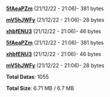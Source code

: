 [**5fAeaPZm**](/data/5fAeaPZm.txt) (21/12/22 - 21:06)- 381 bytes

[**mV5hJWFy**](/data/mV5hJWFy.txt) (21/12/22 - 21:06)- 28 bytes

[**xhbfENU3**](/data/xhbfENU3.txt) (21/12/22 - 21:06)- 46 bytes

[**5fAeaPZm**](/data/5fAeaPZm.txt) (21/12/22 - 21:06)- 381 bytes

[**xhbfENU3**](/data/xhbfENU3.txt) (21/12/22 - 21:06)- 46 bytes

[**mV5hJWFy**](/data/mV5hJWFy.txt) (21/12/22 - 21:06)- 28 bytes

**Total Datas**: 1055

**Total Size**: 6.71 MB / 6.7 MB